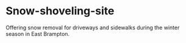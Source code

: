 # Snow-shoveling-site
Offering snow removal for driveways and sidewalks during the winter season in East Brampton.
